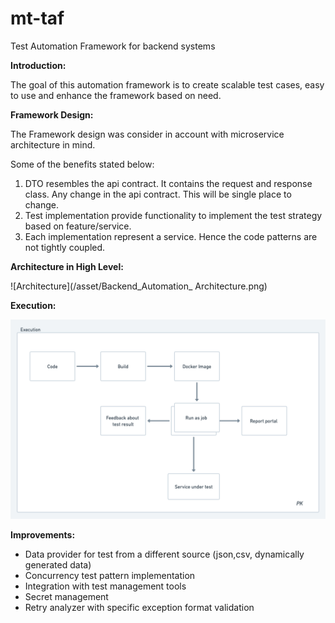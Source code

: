 
# **mt-taf**

Test Automation Framework for backend systems

**Introduction:**

The goal of this automation framework is to create scalable test cases, easy to use and enhance the framework based on need.

**Framework Design:**

The Framework design was consider in account with microservice architecture in mind.

Some of the benefits stated below:

1. DTO resembles the api contract. It contains the request and response class. Any change in the api contract. This will be single place to change.
2. Test implementation provide functionality to implement the test strategy based on feature/service.
3. Each implementation represent a service. Hence the code patterns are not tightly coupled.

**Architecture in High Level:**

![Architecture](/asset/Backend_Automation_ Architecture.png)

**Execution:**

![Execution](/asset/Execution.png)

**Improvements:**
* Data provider for test from a different source (json,csv, dynamically generated data)
* Concurrency test pattern implementation
* Integration with test management tools
* Secret management
* Retry analyzer with specific exception format validation
